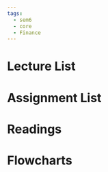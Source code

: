 ```yaml
---
tags:
  - sem6
  - core
  - Finance
---
```


Lecture List
==
Assignment List
==

Readings
==

Flowcharts
==
